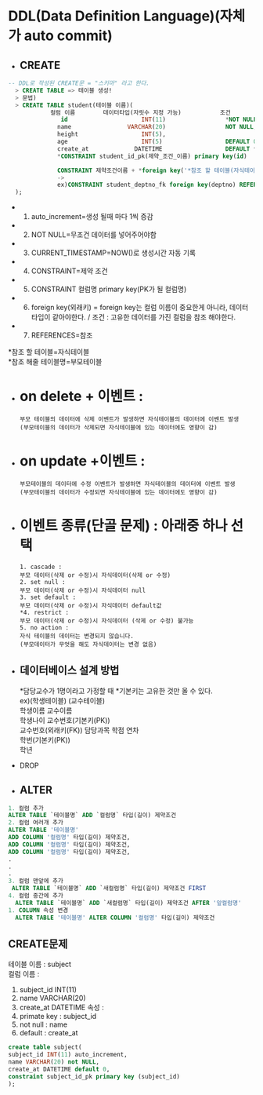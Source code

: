 # DDL(Data Definition Language)(자체가 auto commit)

- ## CREATE

```sql
-- DDL로 작성된 CREATE문 = "스키마" 라고 한다.
  > CREATE TABLE => 테이블 생성!
  > 문법)
  > CREATE TABLE student(테이블 이름)(
            컬럼 이름        데이터타입(자릿수 지정 가능)           조건
               id                     INT(11)                 *NOT NULL *auto_increment,
              name                VARCHAR(20)                 NOT NULL,
              height                  INT(5),
              age                     INT(5)                  DEFAULT 0,
              create_at             DATETIME                  DEFAULT *CURRENT_TIMESTAMP,
              *CONSTRAINT student_id_pk(제약_조건_이름) primary key(id)

              CONSTRAINT 제약조건이름 + *foreign key('*참조 할 테이블(자식테이블)에서 관계를 맺을 컬럼명') *REFERENCES '*참조 해줄 테이블(부모테이블)명'('참조 해줄 테이블에서 관계를 맺을 컬럼명') + on delete || on update + 이벤트 종류
              ->
              ex)CONSTRAINT student_deptno_fk foreign key(deptno) REFERENCES dept(deptno) on delete cascade;
  );
```

- 1. auto_increment=생성 될때 마다 1씩 증감
- 2. NOT NULL=무조건 데이터를 넣어주어야함
- 3. CURRENT_TIMESTAMP=NOW()로 생성시간 자동 기록
- 4. CONSTRAINT=제약 조건
- 5. CONSTRAINT 컬럼명 primary key(PK가 될 컬럼명)
- 6. foreign key(외래키) = foreign key는 컬럼 이름이 중요한게 아니라, 데이터 타입이 같아야한다. / 조건 : 고유한 데이터를 가진 컬럼을 참조 해야한다.
- 7. REFERENCES=참조

*참조 할 테이블=자식테이블  
*참조 해줄 테이블명=부모테이블

- # on delete + 이벤트 :

      부모 테이블의 데이터에 삭제 이벤트가 발생하면 자식테이블의 데이터에 이벤트 발생
      (부모테이블의 데이터가 삭제되면 자식테이블에 있는 데이터에도 영향이 감)

- # on update +이벤트 :

      부모테이블의 데이터에 수정 이벤트가 발생하면 자식테이블의 데이터에 이벤트 발생
      (부모테이블의 데이터가 수정되면 자식테이블에 있는 데이터에도 영향이 감)

- # 이벤트 종류(단골 문제) : 아래중 하나 선택

      1. cascade :
      부모 데이터(삭제 or 수정)시 자식데이터(삭제 or 수정)
      2. set null :
      부모 데이터(삭제 or 수정)시 자식데이터 null
      3. set default :
      부모 데이터(삭제 or 수정)시 자식데이터 default값
      *4. restrict :
      부모 데이터(삭제 or 수정)시 자식데이터 (삭제 or 수정) 불가능
      5. no action :
      자식 테이블의 데이터는 변경되지 않습니다.
      (부모데이터가 무엇을 해도 자식데이터는 변경 없음)

- ## 데이터베이스 설계 방법

  *담당교수가 1명이라고 가정할 때
  *기본키는 고유한 것만 올 수 있다.  
  ex)(학생테이블) (교수테이블)  
   학생이름 교수이름  
   학생나이 교수번호(기본키(PK))  
   교수번호(외래키(FK)) 담당과목
  학점 연차  
   학번(기본키(PK))  
   학년

- DROP

- ## ALTER

```sql
1. 컬럼 추가
ALTER TABLE `테이블명` ADD `컬럼명` 타입(길이) 제약조건
2. 컬럼 여러개 추가
ALTER TABLE '테이블명'
ADD COLUMN '컬럼명' 타입(길이) 제약조건,
ADD COLUMN '컬럼명' 타입(길이) 제약조건,
ADD COLUMN '컬럼명' 타입(길이) 제약조건,
.
.
.
3. 컬럼 맨앞에 추가
 ALTER TABLE `테이블명` ADD `새컬럼명` 타입(길이) 제약조건 FIRST
4. 컬럼 중간에 추가
  ALTER TABLE `테이블명` ADD `새컬럼명` 타입(길이) 제약조건 AFTER '앞컬럼명'
1. COLUMN 속성 변경
  ALTER TABLE '테이블명' ALTER COLUMN '컬럼명' 타입(길이) 제약조건
```

## CREATE문제

테이블 이름 : subject  
컬럼 이름 :

1. subject_id INT(11)
2. name VARCHAR(20)
3. create_at DATETIME
   속성 :
4. primate key : subject_id
5. not null : name
6. default : create_at

```sql
create table subject(
subject_id INT(11) auto_increment,
name VARCHAR(20) not NULL,
create_at DATETIME default 0,
constraint subject_id_pk primary key (subject_id)
);
```
